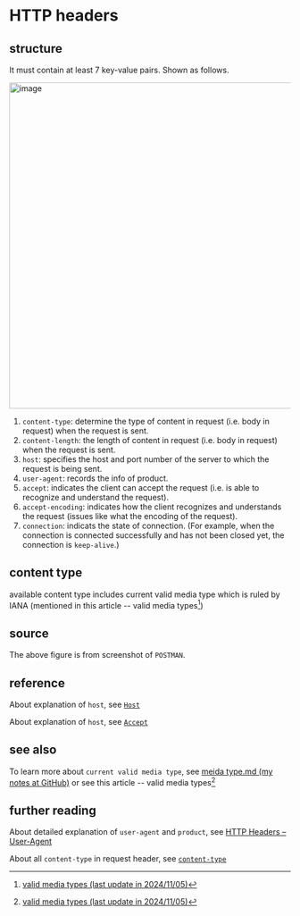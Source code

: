 # HTTP headers
## structure
It must contain at least 7 key-value pairs. Shown as follows.

<img width="584" alt="image" src="https://github.com/user-attachments/assets/fbb59fce-5b48-43c2-bae8-909948df217e">

1. `content-type`: determine the type of content in request (i.e. body in request) when the request is sent.
2. `content-length`: the length of content in request (i.e. body in request) when the request is sent.
3. `host`: specifies the host and port number of the server to which the request is being sent.
4. `user-agent`: records the info of product.
5. `accept`: indicates the client can accept the request (i.e. is able to recognize and understand the request).
6. `accept-encoding`: indicates how the client recognizes and understands the request (issues like what the encoding of the request).
7. `connection`: indicats the state of connection. (For example, when the connection is connected successfully and has not been closed yet, the connection is `keep-alive`.)

## content type
available content type includes current valid media type which is ruled by IANA (mentioned in this article -- valid media types[^1])

## source
The above figure is from screenshot of `POSTMAN`. 

## reference
About explanation of `host`, see [`Host`](https://developer.mozilla.org/en-US/docs/Web/HTTP/Headers/Host)

About explanation of `host`, see [`Accept`](https://developer.mozilla.org/en-US/docs/Web/HTTP/Headers/Accept)

## see also
To learn more about `current valid media type`, see [meida type.md (my notes at GitHub)](https://github.com/40843245/Network/blob/main/media/media%20type.md) or see this article -- valid media types[^1]
## further reading
About detailed explanation of `user-agent` and `product`, see [HTTP Headers – User-Agent](https://www.geeksforgeeks.org/http-headers-user-agent/)

About all `content-type` in request header, see [`content-type`](https://developer.mozilla.org/en-US/docs/Web/HTTP/Headers/Content-Type)

[^1]: [valid media types (last update in 2024/11/05)](https://www.iana.org/assignments/media-types/media-types.xhtml)
